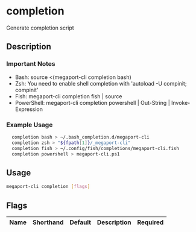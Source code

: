 # completion

Generate completion script

## Description

### Important Notes
  - Bash: source <(megaport-cli completion bash)
  - Zsh: You need to enable shell completion with 'autoload -U compinit; compinit'
  - Fish: megaport-cli completion fish | source
  - PowerShell: megaport-cli completion powershell | Out-String | Invoke-Expression

### Example Usage

```sh
  completion bash > ~/.bash_completion.d/megaport-cli
  completion zsh > "${fpath[1]}/_megaport-cli"
  completion fish > ~/.config/fish/completions/megaport-cli.fish
  completion powershell > megaport-cli.ps1
```


## Usage

```sh
megaport-cli completion [flags]
```







## Flags

| Name | Shorthand | Default | Description | Required |
|------|-----------|---------|-------------|----------|




